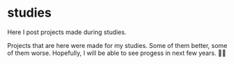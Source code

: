 # studies
Here I post projects made during studies. 

Projects that are here were made for my studies. Some of them better, some of them worse. Hopefully, I will be able to see progess in next few years. ✌🏻
